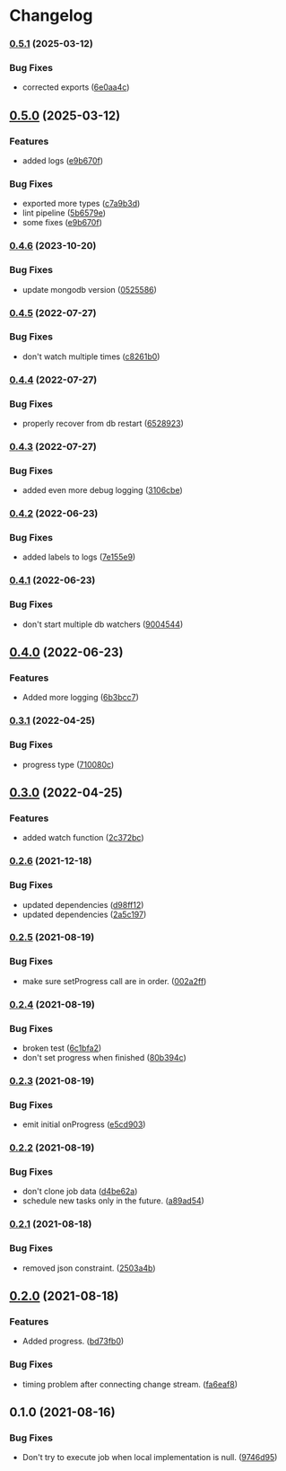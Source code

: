 # Changelog

### [0.5.1](https://www.github.com/schummar/schummar-job/compare/v0.5.0...v0.5.1) (2025-03-12)


### Bug Fixes

* corrected exports ([6e0aa4c](https://www.github.com/schummar/schummar-job/commit/6e0aa4c96ad20ae403b9b51fddfca83e0b192183))

## [0.5.0](https://www.github.com/schummar/schummar-job/compare/v0.4.6...v0.5.0) (2025-03-12)


### Features

* added logs ([e9b670f](https://www.github.com/schummar/schummar-job/commit/e9b670faa15710547dee3b914488253748c5d036))


### Bug Fixes

* exported more types ([c7a9b3d](https://www.github.com/schummar/schummar-job/commit/c7a9b3dbd72fdfe545972a70e8fd5765930bc06f))
* lint pipeline ([5b6579e](https://www.github.com/schummar/schummar-job/commit/5b6579e85c4b84b1070039ea7dcfbc6c3db373c9))
* some fixes ([e9b670f](https://www.github.com/schummar/schummar-job/commit/e9b670faa15710547dee3b914488253748c5d036))

### [0.4.6](https://www.github.com/schummar/schummar-job/compare/v0.4.5...v0.4.6) (2023-10-20)


### Bug Fixes

* update mongodb version ([0525586](https://www.github.com/schummar/schummar-job/commit/05255867b4abec5e5f7ac08d9d68e14b4dfb6c27))

### [0.4.5](https://www.github.com/schummar/schummar-job/compare/v0.4.4...v0.4.5) (2022-07-27)


### Bug Fixes

* don't watch multiple times ([c8261b0](https://www.github.com/schummar/schummar-job/commit/c8261b072847c3aed90cfb87975c80c26b99cb04))

### [0.4.4](https://www.github.com/schummar/schummar-job/compare/v0.4.3...v0.4.4) (2022-07-27)


### Bug Fixes

* properly recover from db restart ([6528923](https://www.github.com/schummar/schummar-job/commit/652892319ada88acb305076d3dce17179bd4e9a2))

### [0.4.3](https://www.github.com/schummar/schummar-job/compare/v0.4.2...v0.4.3) (2022-07-27)


### Bug Fixes

* added even more debug logging ([3106cbe](https://www.github.com/schummar/schummar-job/commit/3106cbe5c4377ea6a1cdff43ce11963624a1b2f0))

### [0.4.2](https://www.github.com/schummar/schummar-job/compare/v0.4.1...v0.4.2) (2022-06-23)


### Bug Fixes

* added labels to logs ([7e155e9](https://www.github.com/schummar/schummar-job/commit/7e155e9b9334c0130a07836b6be57a94a1457b76))

### [0.4.1](https://www.github.com/schummar/schummar-job/compare/v0.4.0...v0.4.1) (2022-06-23)


### Bug Fixes

* don't start multiple db watchers ([9004544](https://www.github.com/schummar/schummar-job/commit/900454434cdbd77c85d824a564e67c94ee143281))

## [0.4.0](https://www.github.com/schummar/schummar-job/compare/v0.3.1...v0.4.0) (2022-06-23)


### Features

* Added more logging ([6b3bcc7](https://www.github.com/schummar/schummar-job/commit/6b3bcc7aaec665fd7ec43af5a1f6c3cfc384cc75))

### [0.3.1](https://www.github.com/schummar/schummar-job/compare/v0.3.0...v0.3.1) (2022-04-25)


### Bug Fixes

* progress type ([710080c](https://www.github.com/schummar/schummar-job/commit/710080cd900551c8605a837ab9c4d876f5045d50))

## [0.3.0](https://www.github.com/schummar/schummar-job/compare/v0.2.6...v0.3.0) (2022-04-25)


### Features

* added watch function ([2c372bc](https://www.github.com/schummar/schummar-job/commit/2c372bc013194ce5860d3a759884ea3771bec2df))

### [0.2.6](https://www.github.com/schummar/schummar-job/compare/v0.2.5...v0.2.6) (2021-12-18)


### Bug Fixes

* updated dependencies ([d98ff12](https://www.github.com/schummar/schummar-job/commit/d98ff125d82261b06aec251877bb2631b5af5615))
* updated dependencies ([2a5c197](https://www.github.com/schummar/schummar-job/commit/2a5c197c42c42188e16b9e6f5cecc51a5938bc67))

### [0.2.5](https://www.github.com/schummar/schummar-job/compare/v0.2.4...v0.2.5) (2021-08-19)


### Bug Fixes

* make sure setProgress call are in order. ([002a2ff](https://www.github.com/schummar/schummar-job/commit/002a2ff974043528c2c03714f84d0e329e798514))

### [0.2.4](https://www.github.com/schummar/schummar-job/compare/v0.2.3...v0.2.4) (2021-08-19)


### Bug Fixes

* broken test ([6c1bfa2](https://www.github.com/schummar/schummar-job/commit/6c1bfa229e7ea8ac4d011032ba370e4bfbd16d8a))
* don't set progress when finished ([80b394c](https://www.github.com/schummar/schummar-job/commit/80b394c77b6e01386f0f09bcc29e2eb39fb9824f))

### [0.2.3](https://www.github.com/schummar/schummar-job/compare/v0.2.2...v0.2.3) (2021-08-19)


### Bug Fixes

* emit initial onProgress ([e5cd903](https://www.github.com/schummar/schummar-job/commit/e5cd903ec976e12002b6f487836dc34c9ece57ed))

### [0.2.2](https://www.github.com/schummar/schummar-job/compare/v0.2.1...v0.2.2) (2021-08-19)


### Bug Fixes

* don't clone job data ([d4be62a](https://www.github.com/schummar/schummar-job/commit/d4be62a11016f955fe838015a569fa295f226b46))
* schedule new tasks only in the future. ([a89ad54](https://www.github.com/schummar/schummar-job/commit/a89ad540622a70c6cd2c6e78c6789cc7ed9c7223))

### [0.2.1](https://www.github.com/schummar/schummar-job/compare/v0.2.0...v0.2.1) (2021-08-18)


### Bug Fixes

* removed json constraint. ([2503a4b](https://www.github.com/schummar/schummar-job/commit/2503a4b4b71b272b98ae3d6b6ac52f0be14cfad8))

## [0.2.0](https://www.github.com/schummar/schummar-job/compare/v0.1.0...v0.2.0) (2021-08-18)


### Features

* Added progress. ([bd73fb0](https://www.github.com/schummar/schummar-job/commit/bd73fb059eb5dcc8d47114cb79f42d923111321f))


### Bug Fixes

* timing problem after connecting change stream. ([fa6eaf8](https://www.github.com/schummar/schummar-job/commit/fa6eaf8b4f59014cee833973ca17bafe02cbe8eb))

## 0.1.0 (2021-08-16)


### Bug Fixes

* Don't try to execute job when local implementation is null. ([9746d95](https://www.github.com/schummar/schummar-job/commit/9746d9528a6848ebfa2e09834eee286b07c68096))
